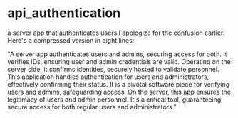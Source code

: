 # api_authentication
a server app that authenticates users
I apologize for the confusion earlier. Here's a compressed version in eight lines:

"A server app authenticates users and admins, securing access for both. It verifies IDs, ensuring user and admin credentials are valid. 
Operating on the server side, it confirms identities, securely hosted to validate personnel. This application handles authentication for 
users and administrators, effectively confirming their status. It is a pivotal software piece for verifying users and admins, safeguarding 
access. On the server, this app ensures the legitimacy of users and admin personnel. It's a critical tool, guaranteeing secure access for 
both regular users and administrators."
